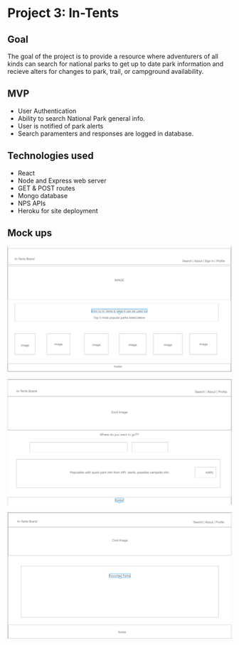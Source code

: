 # Project 3: In-Tents

## Goal
The goal of the project is to provide a resource where adventurers of all kinds can search for national parks to get up to date park information and recieve alters for changes to park, trail, or campground availability.

## MVP
* User Authentication 
* Ability to search National Park general info.
* User is notified of park alerts
* Search paramenters and responses are logged in database.

## Technologies used
* React
* Node and Express web server
* GET & POST routes
* Mongo database
* NPS APIs
* Heroku for site deployment


## Mock ups

![](app/public/images/Mock1.png)

![](app/public/images/Mock2.png)

![](app/public/images/Mock3.png)
